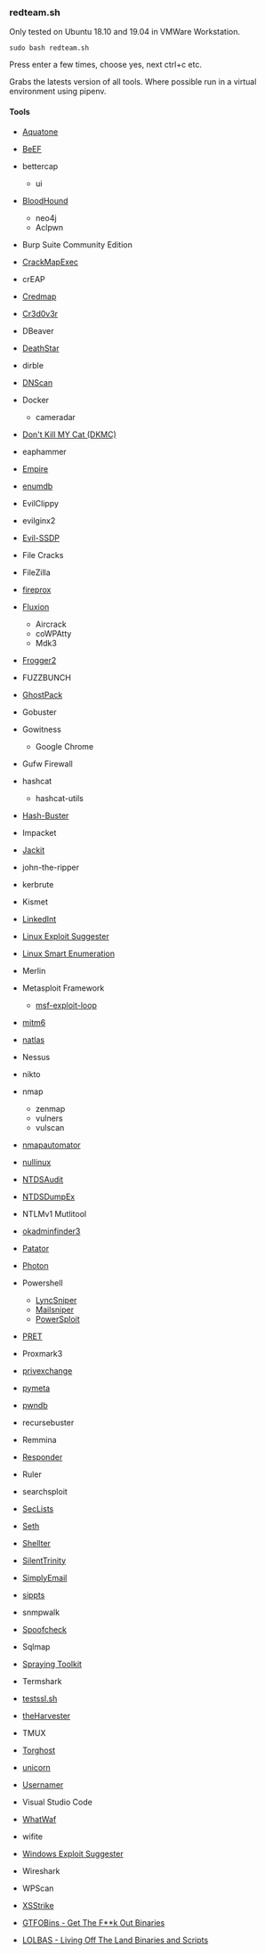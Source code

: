 ### redteam.sh
Only tested on Ubuntu 18.10 and 19.04 in VMWare Workstation.

`
sudo bash redteam.sh
`

Press enter a few times, choose yes, next ctrl+c etc.

Grabs the latests version of all tools. Where possible run in a virtual environment using pipenv.
 
#### Tools
* [Aquatone](https://github.com/michenriksen/aquatone)
* [BeEF](https://github.com/beefproject/beef)
* bettercap
  * ui
* [BloodHound](https://github.com/BloodHoundAD/bloodhound)
  * neo4j
  * Aclpwn
* Burp Suite Community Edition
* [CrackMapExec](https://github.com/byt3bl33d3r/crackmapexec)
* crEAP
* [Credmap](https://github.com/lightos/credmap)
* [Cr3d0v3r](https://github.com/D4Vinci/cr3dov3r)
* DBeaver
* [DeathStar](https://github.com/byt3bl33d3r/deathstar)
* dirble
* [DNScan](https://github.com/rbsec/dnscan)
* Docker
  * cameradar
* [Don't Kill MY Cat (DKMC)](https://github.com/Mr-Un1k0d3r/dkmc)
* eaphammer
* [Empire](https://github.com/EmpireProject/empire)
* [enumdb](https://github.com/m8r0wn/enumdb)
* EvilClippy
* evilginx2
* [Evil-SSDP](https://gitlab.com/initstring/evil-ssdp)
* File Cracks
* FileZilla
* [fireprox](https://github.com/ustayready/fireprox)
* [Fluxion](https://github.com/FluxionNetwork/fluxion)
  * Aircrack
  * coWPAtty
  * Mdk3
* [Frogger2](https://github.com/commonexploits/vlan-hopping)
* FUZZBUNCH
* [GhostPack](https://github.com/r3motecontrol/Ghostpack-CompiledBinaries)
* Gobuster
* Gowitness
  * Google Chrome
* Gufw Firewall
* hashcat
  * hashcat-utils
* [Hash-Buster](https://github.com/s0md3v/hash-buster)
* Impacket
* [Jackit](https://github.com/insecurityofthings/jackit)
* john-the-ripper
* kerbrute
* Kismet
* [LinkedInt](https://github.com/vysec/linkedint)
* [Linux Exploit Suggester](https://github.com/mzet-/linux-exploit-suggester)
* [Linux Smart Enumeration](https://github.com/diego-treitos/linux-smart-enumeration)
* Merlin
* Metasploit Framework
  * [msf-exploit-loop](https://github.com/actuated/msf-exploit-loop)
* [mitm6](https://github.com/fox-it/mitm6)
* [natlas](https://github.com/natlas/natlas/)
* Nessus
* nikto
* nmap
  * zenmap
  * vulners
  * vulscan
* [nmapautomator](https://github.com/21y4d/nmapautomator)
* [nullinux](https://github.com/m8r0wn/nullinux)
* [NTDSAudit](https://github.com/repos/Dionach/NtdsAudit)
* [NTDSDumpEx](https://github.com/repos/zcgonvh/NTDSDumpEx)
* NTLMv1 Mutlitool
* [okadminfinder3](https://github.com/mIcHyAmRaNe/okadminfinder3)
* [Patator](https://github.com/lanjelot/patator)
* [Photon](https://github.com/s0md3v/photon)
* Powershell
  * [LyncSniper](https://github.com/mdsecresearch/lyncsniper)
  * [Mailsniper](https://github.com/dafthack/mailsniper)
  * [PowerSploit](https://github.com/PowerShellMafia/powersploit)
* [PRET](https://github.com/RUB-NDS/pret)
* Proxmark3
* [privexchange](https://github.com/dirkjanm/privexchange)
* [pymeta](https://github.com/m8r0wn/pymeta)
* [pwndb](https://github.com/davidtavarez/pwndb)
* recursebuster
* Remmina
* [Responder](https://github.com/lgandx/responder)
* Ruler
* searchsploit
* [SecLists](https://github.com/danielmiessler/seclists)
* [Seth](https://github.com/SySS-Research/seth)
* [Shellter](https://www.shellterproject.com)
* [SilentTrinity](https://github.com/byt3bl33d3r/silenttrinity)
* [SimplyEmail](https://github.com/SimplySecurity/simplyemail)
* [sippts](https://github.com/Pepelux/sippts)
* snmpwalk
* [Spoofcheck](https://github.com/BishopFox/spoofcheck)
* Sqlmap
* [Spraying Toolkit](https://github.com/byt3bl33d3r/sprayingtoolkit)
* Termshark
* [testssl.sh](https://github.com/drwetter/testssl.sh.git)
* [theHarvester](https://github.com/laramies/theharvester)
* TMUX
* [Torghost](https://github.com/susmithHCK/torghost)
* [unicorn](https://github.com/trustedsec/unicorn)
* [Usernamer](https://github.com/jseidl/usernamer)
* Visual Studio Code
* [WhatWaf](https://github.com/Ekultek/whatwaf)
* wifite
* [Windows Exploit Suggester](https://github.com/GDSSecurity/windows-exploit-suggester)
* Wireshark
* WPScan
* [XSStrike](https://github.com/s0md3v/xsstrike)

* [GTFOBins - Get The F**k Out Binaries](https://gtfobins.github.io)
* [LOLBAS - Living Off The Land Binaries and Scripts](https://lolbas-project.github.io)